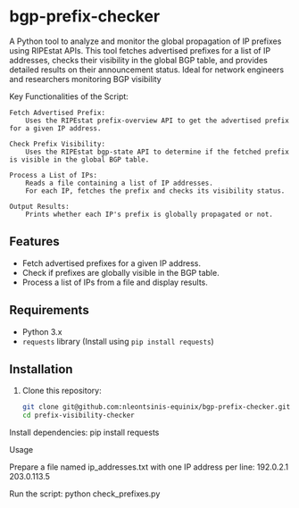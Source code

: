 # bgp-prefix-checker
A Python tool to analyze and monitor the global propagation of IP prefixes using RIPEstat APIs. This tool fetches advertised prefixes for a list of IP addresses, checks their visibility in the global BGP table, and provides detailed results on their announcement status. Ideal for network engineers and researchers monitoring BGP visibility


Key Functionalities of the Script:

    Fetch Advertised Prefix:
        Uses the RIPEstat prefix-overview API to get the advertised prefix for a given IP address.

    Check Prefix Visibility:
        Uses the RIPEstat bgp-state API to determine if the fetched prefix is visible in the global BGP table.

    Process a List of IPs:
        Reads a file containing a list of IP addresses.
        For each IP, fetches the prefix and checks its visibility status.

    Output Results:
        Prints whether each IP's prefix is globally propagated or not.

## Features
- Fetch advertised prefixes for a given IP address.
- Check if prefixes are globally visible in the BGP table.
- Process a list of IPs from a file and display results.

## Requirements
- Python 3.x
- `requests` library (Install using `pip install requests`)

## Installation
1. Clone this repository:
   ```bash
   git clone git@github.com:nleontsinis-equinix/bgp-prefix-checker.git
   cd prefix-visibility-checker

Install dependencies:
pip install requests


Usage

Prepare a file named ip_addresses.txt with one IP address per line:
192.0.2.1
203.0.113.5


Run the script:
python check_prefixes.py
